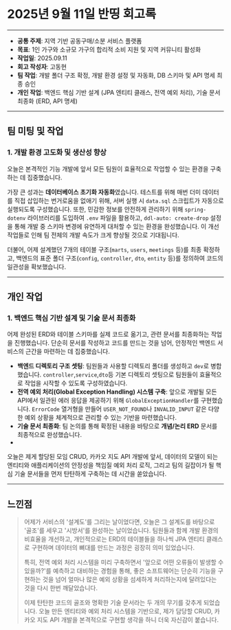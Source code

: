 # 2025년 9월 11일 반띵 회고록

---

* **공통 주제**: 지역 기반 공동구매/소분 서비스 플랫폼
* **목표**: 1인 가구와 소규모 가구의 합리적 소비 지원 및 지역 커뮤니티 활성화
* **작업일**: 2025.09.11
* **회고 작성자**: 고동현
* **팀 작업**: 개발 폴더 구조 확정, 개발 환경 설정 및 자동화, DB 스키마 및 API 명세 최종 승인
* **개인 작업**: 백엔드 핵심 기반 설계 (JPA 엔티티 클래스, 전역 예외 처리), 기술 문서 최종화 (ERD, API 명세)

---

## 팀 미팅 및 작업

### 1. 개발 환경 고도화 및 생산성 향상

오늘은 본격적인 기능 개발에 앞서 모든 팀원이 효율적으로 작업할 수 있는 환경을 구축하는 데 집중했습니다.

가장 큰 성과는 **데이터베이스 초기화 자동화**였습니다. 테스트를 위해 매번 더미 데이터를 직접 삽입하는 번거로움을 없애기 위해, 서버 실행 시 `data.sql` 스크립트가 자동으로 실행되도록 구성했습니다. 또한, 민감한 정보를 안전하게 관리하기 위해 `spring-dotenv` 라이브러리를 도입하여 `.env` 파일을 활용하고, `ddl-auto: create-drop` 설정을 통해 개발 중 스키마 변경에 유연하게 대처할 수 있는 환경을 완성했습니다. 이 개선 작업들로 인해 팀 전체의 개발 속도가 크게 향상될 것으로 기대됩니다.

더불어, 어제 설계했던 7개의 테이블 구조(`marts`, `users`, `meetings` 등)를 최종 확정하고, 백엔드의 표준 폴더 구조(`config`, `controller`, `dto`, `entity` 등)를 정의하여 코드의 일관성을 확보했습니다.

---

## 개인 작업

### 1. 백엔드 핵심 기반 설계 및 기술 문서 최종화

어제 완성된 ERD와 테이블 스키마를 실제 코드로 옮기고, 관련 문서를 최종화하는 작업을 진행했습니다. 단순히 문서를 작성하고 코드를 만드는 것을 넘어, 안정적인 백엔드 서비스의 근간을 마련하는 데 집중했습니다.

* **백엔드 디렉토리 구조 셋팅**: 팀원들과 사용할 디렉토리 폴더를 생성하고 `dev`로 병합했습니다. `controller`,`service`,`dto`등 기본 디렉토리 셋팅으로 팀원들이 효율적으로 작업을 시작할 수 있도록 구성하였습니다.
* **전역 예외 처리(Global Exception Handling) 시스템 구축**: 앞으로 개발될 모든 API에서 일관된 에러 응답을 제공하기 위해 `GlobalExceptionHandler`를 구현했습니다. `ErrorCode` 열거형을 만들어 `USER_NOT_FOUND`나 `INVALID_INPUT` 같은 다양한 예외 상황을 체계적으로 관리할 수 있는 기반을 마련했습니다.
* **기술 문서 최종화**: 팀 논의를 통해 확정된 내용을 바탕으로 **개념/논리 ERD**  문서를 최종적으로 완성했습니다.
* 
오늘은 제게 할당된 모임 CRUD, 카카오 지도 API 개발에 앞서, 데이터의 모델이 되는 엔티티와 애플리케이션의 안정성을 책임질 예외 처리 로직, 그리고 팀의 길잡이가 될 핵심 기술 문서들을 먼저 탄탄하게 구축하는 데 시간을 쏟았습니다.

---

## 느낀점

> 어제가 서비스의 '설계도'를 그리는 날이었다면, 오늘은 그 설계도를 바탕으로 '골조'를 세우고 '시방서'를 완성하는 날이었습니다. 팀원들과 함께 개발 환경의 비효율을 개선하고, 개인적으로는 ERD의 테이블들을 하나씩 JPA 엔티티 클래스로 구현하며 데이터의 뼈대를 만드는 과정은 굉장히 의미 있었습니다.
>
> 특히, 전역 예외 처리 시스템을 미리 구축하면서 '앞으로 어떤 오류들이 발생할 수 있을까?'를 예측하고 대비하는 경험을 통해, 좋은 소프트웨어는 단순히 기능을 구현하는 것을 넘어 얼마나 많은 예외 상황을 섬세하게 처리하는지에 달려있다는 것을 다시 한번 깨달았습니다.
>
> 이제 탄탄한 코드의 골조와 명확한 기술 문서라는 두 개의 무기를 갖추게 되었습니다. 오늘 만든 엔티티와 예외 처리 시스템을 기반으로, 제가 담당할  CRUD, 카카오 지도 API 개발을 본격적으로 구현할 생각을 하니 더욱 자신감이 붙습니다.
